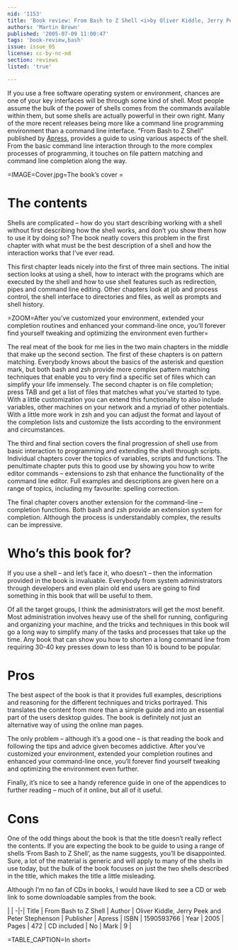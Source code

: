 ```yaml
---
nid: '1153'
title: 'Book review: From Bash to Z Shell <i>by Oliver Kiddle, Jerry Peek and Peter Stephenson</i>'
authors: 'Martin Brown'
published: '2005-07-09 11:00:47'
tags: 'book-review,bash'
issue: issue_05
license: cc-by-nc-nd
section: reviews
listed: 'true'

---
```

If you use a free software operating system or environment, chances are one of your key interfaces will be through some kind of shell. Most people assume the bulk of the power of shells comes from the commands available within them, but some shells are actually powerful in their own right. Many of the more recent releases being more like a command line programming environment than a command line interface. “From Bash to Z Shell” published by [Apress](http://www.apress.com), provides a guide to using various aspects of the shell. From the basic command line interaction through to the more complex processes of programming, it touches on file pattern matching and command line completion along the way. 


=IMAGE=Cover.jpg=The book’s cover =


# The contents

Shells are complicated – how do you start describing working with a shell without first describing how the shell works, and don’t you show them how to use it by doing so? The book neatly covers this problem in the first chapter with what must be the best description of a shell and how the interaction works that I’ve ever read. 

This first chapter leads nicely into the first of three main sections. The initial section looks at using a shell, how to interact with the programs which are executed by the shell and how to use shell features such as redirection, pipes and command line editing. Other chapters look at job and process control, the shell interface to directories and files, as well as prompts and shell history. 


=ZOOM=After you’ve customized your environment, extended your completion routines and enhanced your command-line once, you’ll forever find yourself tweaking and optimizing the environment even further=

The real meat of the book for me lies in the two main chapters in the middle that make up the second section. The first of these chapters is on pattern matching. Everybody knows about the basics of the asterisk and question mark, but both bash and zsh provide more complex pattern matching techniques that enable you to very find a specific set of files which can simplify your life immensely. The second chapter is on file completion; press TAB and get a list of files that matches what you’ve started to type. With a little customization you can extend this functionality to also include variables, other machines on your network and a myriad of other potentials. With a little more work in zsh and you can adjust the format and layout of the completion lists and customize the lists according to the environment and circumstances. 

The third and final section covers the final progression of shell use from basic interaction to programming and extending the shell through scripts. Individual chapters cover the topics of variables, scripts and functions. The penultimate chapter puts this to good use by showing you how to write editor commands – extensions to zsh that enhance the functionality of the command line editor. Full examples and descriptions are given here on a range of topics, including my favourite: spelling correction. 

The final chapter covers another extension for the command-line – completion functions. Both bash and zsh provide an extension system for completion. Although the process is understandably complex, the results can be impressive. 


# Who’s this book for?

If you use a shell – and let’s face it, who doesn’t – then the information provided in the book is invaluable. Everybody from system administrators through developers and even plain old end users are going to find something in this book that will be useful to them. 

Of all the target groups, I think the administrators will get the most benefit. Most administration involves heavy use of the shell for running, configuring and organizing your machine, and the tricks and techniques in this book will go a long way to simplify many of the tasks and processes that take up the time. Any book that can show you how to shorten a long command line from requiring 30-40 key presses down to less than 10 is bound to be popular. 


# Pros

The best aspect of the book is that it provides full examples, descriptions and reasoning for the different techniques and tricks portrayed. This translates the content from more than a simple guide and into an essential part of the users desktop guides. The book is definitely not just an alternative way of using the online man pages. 

The only problem – although it’s a good one – is that reading the book and following the tips and advice given becomes addictive. After you’ve customized your environment, extended your completion routines and enhanced your command-line once, you’ll forever find yourself tweaking and optimizing the environment even further. 

Finally, it’s nice to see a handy reference guide in one of the appendices to further reading – much of it online, but all of it useful. 


# Cons

One of the odd things about the book is that the title doesn’t really reflect the contents. If you are expecting the book to be guide to using a range of shells ‘From Bash to Z Shell’, as the name suggests, you’ll be disappointed. Sure, a lot of the material is generic and will apply to many of the shells in use today, but the bulk of the book focuses on just the two shells described in the title, which makes the title a little misleading. 

Although I’m no fan of CDs in books, I would have liked to see a CD or web link to some downloadable samples from the book. 


 | |
-|-|
Title | From Bash to Z Shell | 
Author | Oliver Kiddle, Jerry Peek and Peter Stephenson | 
Publisher | Apress | 
ISBN | 1590593766 | 
Year | 2005 | 
Pages | 472 | 
CD included | No | 
Mark | 9 | 

=TABLE_CAPTION=In short=

